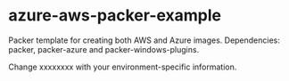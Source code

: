 # azure-aws-packer-example
Packer template for creating both AWS and Azure images.  Dependencies: packer, packer-azure and packer-windows-plugins.

Change xxxxxxxx with your environment-specific information.
